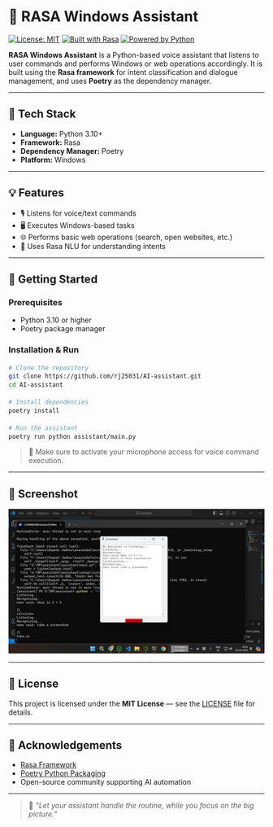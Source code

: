 
# 🧠 RASA Windows Assistant

[![License: MIT](https://img.shields.io/badge/License-MIT-green.svg)](LICENSE)
[![Built with Rasa](https://img.shields.io/badge/Built%20With-Rasa-blue)](https://rasa.com)
[![Powered by Python](https://img.shields.io/badge/Python-3.10+-yellow)](https://www.python.org)

**RASA Windows Assistant** is a Python-based voice assistant that listens to user commands and performs Windows or web operations accordingly. It is built using the **Rasa framework** for intent classification and dialogue management, and uses **Poetry** as the dependency manager.

---

## 🧩 Tech Stack

- **Language:** Python 3.10+
- **Framework:** Rasa
- **Dependency Manager:** Poetry
- **Platform:** Windows

---

## 💡 Features

- 🎙️ Listens for voice/text commands
- 🖥️ Executes Windows-based tasks
- 🌐 Performs basic web operations (search, open websites, etc.)
- 🧠 Uses Rasa NLU for understanding intents

---

## 🚀 Getting Started

### Prerequisites

- Python 3.10 or higher
- Poetry package manager

### Installation & Run

```bash
# Clone the repository
git clone https://github.com/rj25031/AI-assistant.git
cd AI-assistant

# Install dependencies
poetry install

# Run the assistant
poetry run python assistant/main.py
```

> 📌 Make sure to activate your microphone access for voice command execution.

---

## 📸 Screenshot

![AI Assistant Interface](/screenshots/screenshot_1.png)

---

## 📄 License

This project is licensed under the **MIT License** — see the [LICENSE](LICENSE) file for details.

---

## 🙏 Acknowledgements

- [Rasa Framework](https://rasa.com)
- [Poetry Python Packaging](https://python-poetry.org/)
- Open-source community supporting AI automation

---

> 🧘 _“Let your assistant handle the routine, while you focus on the big picture.”_

